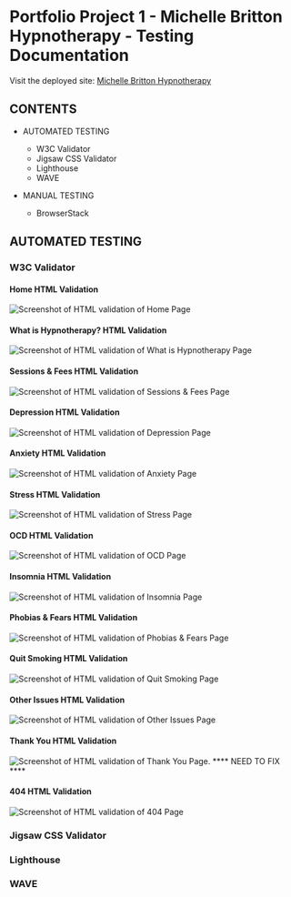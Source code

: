 # Portfolio Project 1 - Michelle Britton Hypnotherapy - Testing Documentation

Visit the deployed site: [Michelle Britton Hypnotherapy](https://michellebritton.github.io/michellebrittonhypnotherapy)

## CONTENTS

- AUTOMATED TESTING
    - W3C Validator
    - Jigsaw CSS Validator
    - Lighthouse
    - WAVE

- MANUAL TESTING
    - BrowserStack

## AUTOMATED TESTING

### W3C Validator

#### Home HTML Validation
![Screenshot of HTML validation of Home Page](documentation/testing/html-v-home.png)

#### What is Hypnotherapy? HTML Validation
![Screenshot of HTML validation of What is Hypnotherapy Page](documentation/testing/html-v-what-is-hypno.png)

#### Sessions & Fees HTML Validation
![Screenshot of HTML validation of Sessions & Fees Page](documentation/testing/html-v-sessions.png)

#### Depression HTML Validation
![Screenshot of HTML validation of Depression Page](documentation/testing/html-v-depression.png)

#### Anxiety HTML Validation
![Screenshot of HTML validation of Anxiety Page](documentation/testing/html-v-anxiety.png)

#### Stress HTML Validation
![Screenshot of HTML validation of Stress Page](documentation/testing/html-v-stress.png)

#### OCD HTML Validation
![Screenshot of HTML validation of OCD Page](documentation/testing/html-v-ocd.png)

#### Insomnia HTML Validation
![Screenshot of HTML validation of Insomnia Page](documentation/testing/html-v-insomnia.png)

#### Phobias & Fears HTML Validation
![Screenshot of HTML validation of Phobias & Fears Page](documentation/testing/html-v-phobias.png)

#### Quit Smoking HTML Validation
![Screenshot of HTML validation of Quit Smoking Page](documentation/testing/html-v-smoking.png)

#### Other Issues HTML Validation
![Screenshot of HTML validation of Other Issues Page](documentation/testing/html-v-other.png)

#### Thank You HTML Validation
![Screenshot of HTML validation of Thank You Page](documentation/testing/html-v-.png). **** NEED TO FIX ****

#### 404 HTML Validation
![Screenshot of HTML validation of 404 Page](documentation/testing/html-v-404.png)




### Jigsaw CSS Validator



### Lighthouse



### WAVE